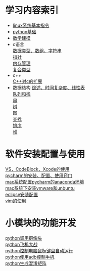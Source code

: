 # 学习内容索引  
* [linux系统基本指令](https://blog.csdn.net/weixin_40725491/article/details/83107710)  
* [python基础](https://blog.csdn.net/weixin_40725491/article/list/2?)  
* [数学建模](https://blog.csdn.net/weixin_40725491/article/details/82082466)  
* c语言  
[数据类型、数组、字符串](https://github.com/lccate/purin-purin_1)  
[指针](https://github.com/lccate/purin-purin_2)  
[内存管理](https://github.com/lccate/purin-purin_3)  
[复合类型](https://github.com/lccate/purin-purin_4)  
* c++  
[C++对c的扩展](https://github.com/lccate/purin-purin_5)  
* 数据结构
[综述、时间复杂度、线性表](https://github.com/lccate/data-structure)  
[队列和栈](https://github.com/lccate/data-structure-2)  
[串](https://github.com/lccate/data-structure-3)  
[树](https://github.com/lccate/data-structure-4)  
[图](https://github.com/lccate/data-structure-5)  
[查找](https://github.com/lccate/data-structure-6)  
[排序](https://github.com/lccate/data-structure-7)  
[堆](https://github.com/lccate/data-structure-8)  

# 软件安装配置与使用  
[VS，CodeBlock，Xcode的使用](https://blog.csdn.net/weixin_40725491/article/details/84193478)  
[pycharm的安装、配置、使用窍门](https://blog.csdn.net/weixin_40725491/article/details/83175902)  
[mac系统配置pycharm的anaconda环境](https://blog.csdn.net/weixin_40725491/article/details/83175902)  
[mac系统下安装vmware和unbuntu](https://blog.csdn.net/weixin_40725491/article/details/83090606)  
[eclipse安装配置](https://blog.csdn.net/weixin_40725491/article/details/83018497)  
[vim的使用](https://github.com/lccate/vim)  
# 小模块的功能开发  
[python调用摄像头](https://github.com/lccate/py_camera)  
[python飞机大战](https://github.com/lccate/The_plane_war)  
[python控制电脑鼠标键盘自动运行](https://github.com/lccate/auto_pc)  
[python使用adb控制手机](https://github.com/lccate/auto_Wechat)  
[python生成混淆矩阵](https://github.com/lccate/confusion_matrix)  



